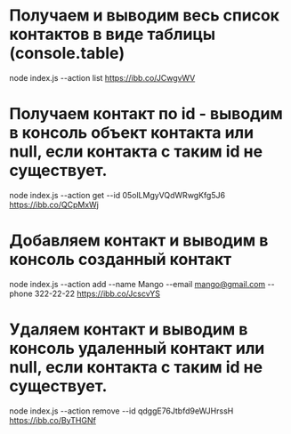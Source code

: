 # Получаем и выводим весь список контактов в виде таблицы (console.table)

node index.js --action list
https://ibb.co/JCwgvWV

# Получаем контакт по id - выводим в консоль объект контакта или null, если контакта с таким id не существует.

node index.js --action get --id 05olLMgyVQdWRwgKfg5J6
https://ibb.co/QCpMxWj

# Добавляем контакт и выводим в консоль созданный контакт

node index.js --action add --name Mango --email mango@gmail.com --phone 322-22-22
https://ibb.co/JcscvYS

# Удаляем контакт и выводим в консоль удаленный контакт или null, если контакта с таким id не существует.

node index.js --action remove --id qdggE76Jtbfd9eWJHrssH
https://ibb.co/ByTHGNf

